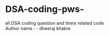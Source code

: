 # DSA-coding-pws-
all DSA coding question and there related code
<br>
Author name : - dheeraj khakre
